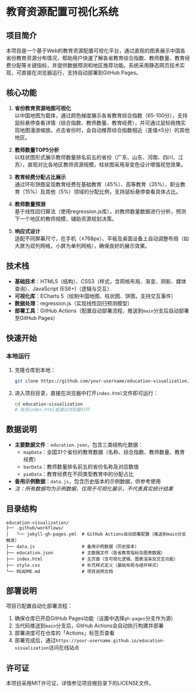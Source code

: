 # 教育资源配置可视化系统

## 项目简介
本项目是一个基于Web的教育资源配置可视化平台，通过直观的图表展示中国各省份教育资源分布情况，帮助用户快速了解各省教育综合指数、教师数量、教育经费分配等关键指标，并提供数据预测和地区推荐功能。系统采用静态网页技术实现，可直接在浏览器运行，支持自动部署到GitHub Pages。


## 核心功能
1. **省份教育资源地图可视化**  
   以中国地图为载体，通过颜色梯度展示各省教育综合指数（65-100分），支持鼠标悬停查看详情（综合指数、教师数量、教育经费），并可通过鼠标拖拽实现地图漫游缩放。点击省份时，会自动推荐综合指数相近（差值≤5分）的其他地区。

2. **教师数量TOP5分析**  
   以柱状图形式展示教师数量排名前五的省份（广东、山东、河南、四川、江苏），直观对比各地区教师资源规模，柱状图采用渐变色设计增强视觉效果。

3. **教育经费分配占比展示**  
   通过环形饼图呈现教育经费在基础教育（45%）、高等教育（35%）、职业教育（15%）及其他（5%）领域的分配比例，支持鼠标悬停查看具体占比。

4. **教师数量预测**  
   基于线性回归算法（使用regression.js库），对教师数量数据进行分析，预测下一个地区的教师规模，辅助资源规划决策。

5. **响应式设计**  
   适配不同屏幕尺寸，在手机（≤768px）、平板及桌面设备上自动调整布局（如大屏为双列网格，小屏为单列网格），确保良好的展示效果。


## 技术栈
- **基础技术**：HTML5（结构）、CSS3（样式，含网格布局、渐变、阴影、媒体查询）、JavaScript (ES6+)（逻辑与交互）
- **可视化库**：ECharts 5（绘制中国地图、柱状图、饼图，支持交互事件）
- **数据处理**：regression.js（实现线性回归预测模型）
- **部署工具**：GitHub Actions（配置自动部署流程，推送到`main`分支后自动部署至GitHub Pages）


## 快速开始
### 本地运行
1. 克隆仓库到本地：
   ```bash
   git clone https://github.com/your-username/education-visualization.git
   ```
2. 进入项目目录，直接在浏览器中打开`index.html`文件即可运行：
   ```bash
   cd education-visualization
   # 双击index.html或通过浏览器打开
   ```


## 数据说明
- **主要数据文件**：`education.json`，包含三类结构化数据：
  - `mapData`：全国31个省份的教育数据（名称、综合指数、教师数量、教育经费）
  - `barData`：教师数量排名前五的省份名称及对应数值
  - `pieData`：教育经费在不同类型教育中的分配占比
- **备用示例数据**：`data.js`，包含历史版本的示例数据，供参考使用
- *注：所有数据均为示例数据，仅用于可视化展示，不代表真实统计结果*


## 目录结构
```
education-visualization/
├── .github/workflows/
│   └── jekyll-gh-pages.yml  # GitHub Actions自动部署配置（推送到main分支触发）
├── data.js                  # 备用示例数据（历史版本）
├── education.json           # 主数据文件（各省教育指标及图表数据）
├── index.html               # 主页面（含可视化逻辑、图表渲染及交互功能）
├── style.css                # 补充样式定义（基础布局与组件样式）
└── README.md                # 项目说明文档
```


## 部署说明
项目已配置自动化部署流程：
1. 确保仓库已开启GitHub Pages功能（设置中选择`gh-pages`分支作为源）
2. 当代码推送到`main`分支后，GitHub Actions会自动执行构建并部署
3. 部署进度可在仓库的「Actions」标签页查看
4. 部署完成后，通过`https://your-username.github.io/education-visualization`访问在线站点


## 许可证
本项目采用MIT许可证，详情参见项目根目录下的LICENSE文件。

